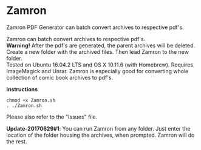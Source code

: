 # Zamron
Zamron PDF Generator can batch convert archives to respective pdf's.

Zamron can batch convert archives to respective pdf's.
<br> 
<b>Warning!</b> After the pdf's are generated, the parent archives will be deleted.
<br>
Create a new folder with the archived files. Then lead Zamron to the new folder.
<br>
Tested on Ubuntu 16.04.2 LTS and OS X 10.11.6 (with Homebrew). Requires ImageMagick and Unrar.
Zamron is especially good for converting whole collection of comic book archives to pdf's.

**Instructions**

```
chmod +x Zamron.sh
. ./Zamron.sh
```
Please also refer to the "Issues" file.

**Update-20170629#1**: You can run Zamron from any folder. Just enter the location of the folder housing the archives, when prompted. Zamron will do the rest.
